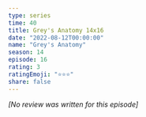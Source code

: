 ```yaml
---
type: series
time: 40
title: Grey's Anatomy 14x16
date: "2022-08-12T00:00:00"
name: "Grey's Anatomy"
season: 14
episode: 16
rating: 3
ratingEmoji: "⭐️⭐️⭐️"
share: false
---
```


_[No review was written for this episode]_
